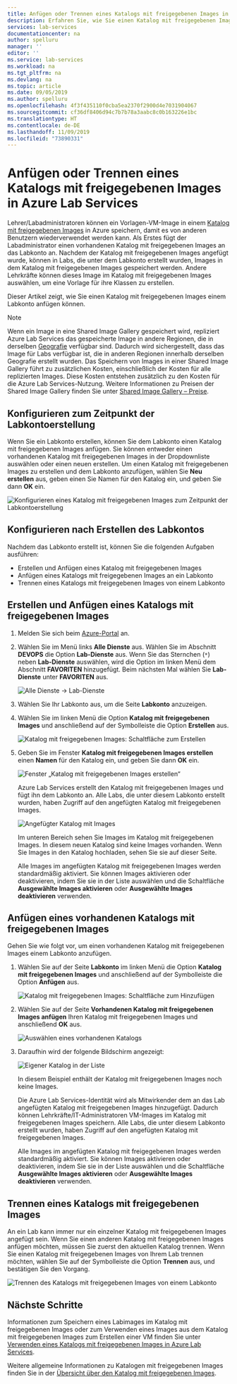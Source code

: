 ```yaml
---
title: Anfügen oder Trennen eines Katalogs mit freigegebenen Images in Azure Lab Services | Microsoft-Dokumentation
description: Erfahren Sie, wie Sie einen Katalog mit freigegebenen Images einem Lab in Azure Lab Services anfügen.
services: lab-services
documentationcenter: na
author: spelluru
manager: ''
editor: ''
ms.service: lab-services
ms.workload: na
ms.tgt_pltfrm: na
ms.devlang: na
ms.topic: article
ms.date: 09/05/2019
ms.author: spelluru
ms.openlocfilehash: 4f3f435110f0cba5ea2370f2900d4e7031904067
ms.sourcegitcommit: cf36df8406d94c7b7b78a3aabc8c0b163226e1bc
ms.translationtype: HT
ms.contentlocale: de-DE
ms.lasthandoff: 11/09/2019
ms.locfileid: "73890331"
---
```

# <a name="attach-or-detach-a-shared-image-gallery-in-azure-lab-services"></a>Anfügen oder Trennen eines Katalogs mit freigegebenen Images in Azure Lab Services
Lehrer/Labadministratoren können ein Vorlagen-VM-Image in einem [Katalog mit freigegebenen Images](../../virtual-machines/windows/shared-image-galleries.md) in Azure speichern, damit es von anderen Benutzern wiederverwendet werden kann. Als Erstes fügt der Labadministrator einen vorhandenen Katalog mit freigegebenen Images an das Labkonto an. Nachdem der Katalog mit freigegebenen Images angefügt wurde, können in Labs, die unter dem Labkonto erstellt wurden, Images in dem Katalog mit freigegebenen Images gespeichert werden. Andere Lehrkräfte können dieses Image im Katalog mit freigegebenen Images auswählen, um eine Vorlage für ihre Klassen zu erstellen. 

Dieser Artikel zeigt, wie Sie einen Katalog mit freigegebenen Images einem Labkonto anfügen können. 

> [!NOTE]
> Wenn ein Image in eine Shared Image Gallery gespeichert wird, repliziert Azure Lab Services das gespeicherte Image in andere Regionen, die in derselben [Geografie](https://azure.microsoft.com/global-infrastructure/geographies/) verfügbar sind. Dadurch wird sichergestellt, dass das Image für Labs verfügbar ist, die in anderen Regionen innerhalb derselben Geografie erstellt wurden. Das Speichern von Images in einer Shared Image Gallery führt zu zusätzlichen Kosten, einschließlich der Kosten für alle replizierten Images. Diese Kosten entstehen zusätzlich zu den Kosten für die Azure Lab Services-Nutzung. Weitere Informationen zu Preisen der Shared Image Gallery finden Sie unter [Shared Image Gallery – Preise]( https://docs.microsoft.com/azure/virtual-machines/windows/shared-image-galleries#billing).


## <a name="configure-at-the-time-of-lab-account-creation"></a>Konfigurieren zum Zeitpunkt der Labkontoerstellung
Wenn Sie ein Labkonto erstellen, können Sie dem Labkonto einen Katalog mit freigegebenen Images anfügen. Sie können entweder einen vorhandenen Katalog mit freigegebenen Images in der Dropdownliste auswählen oder einen neuen erstellen. Um einen Katalog mit freigegebenen Images zu erstellen und dem Labkonto anzufügen, wählen Sie **Neu erstellen** aus, geben einen Sie Namen für den Katalog ein, und geben Sie dann **OK** ein. 

![Konfigurieren eines Katalog mit freigegebenen Images zum Zeitpunkt der Labkontoerstellung](../media/how-to-use-shared-image-gallery/new-lab-account.png)

## <a name="configure-after-the-lab-account-is-created"></a>Konfigurieren nach Erstellen des Labkontos
Nachdem das Labkonto erstellt ist, können Sie die folgenden Aufgaben ausführen:

- Erstellen und Anfügen eines Katalog mit freigegebenen Images
- Anfügen eines Katalogs mit freigegebenen Images an ein Labkonto
- Trennen eines Katalogs mit freigegebenen Images von einem Labkonto

## <a name="create-and-attach-a-shared-image-gallery"></a>Erstellen und Anfügen eines Katalogs mit freigegebenen Images
1. Melden Sie sich beim [Azure-Portal](https://portal.azure.com) an.
2. Wählen Sie im Menü links **Alle Dienste** aus. Wählen Sie im Abschnitt **DEVOPS** die Option **Lab-Dienste** aus. Wenn Sie das Sternchen (`*`) neben **Lab-Dienste** auswählen, wird die Option im linken Menü dem Abschnitt **FAVORITEN** hinzugefügt. Beim nächsten Mal wählen Sie **Lab-Dienste** unter **FAVORITEN** aus.

    ![Alle Dienste -> Lab-Dienste](../media/tutorial-setup-lab-account/select-lab-accounts-service.png)
3. Wählen Sie Ihr Labkonto aus, um die Seite **Labkonto** anzuzeigen. 
4. Wählen Sie im linken Menü die Option **Katalog mit freigegebenen Images** und anschließend auf der Symbolleiste die Option **Erstellen** aus.  

    ![Katalog mit freigegebenen Images: Schaltfläche zum Erstellen](../media/how-to-use-shared-image-gallery/new-shared-image-gallery-button.png)
5. Geben Sie im Fenster **Katalog mit freigegebenen Images erstellen** einen **Namen** für den Katalog ein, und geben Sie dann **OK** ein. 

    ![Fenster „Katalog mit freigegebenen Images erstellen“](../media/how-to-use-shared-image-gallery/create-shared-image-gallery-window.png)

    Azure Lab Services erstellt den Katalog mit freigegebenen Images und fügt ihn dem Labkonto an. Alle Labs, die unter diesem Labkonto erstellt wurden, haben Zugriff auf den angefügten Katalog mit freigegebenen Images. 

    ![Angefügter Katalog mit Images](../media/how-to-use-shared-image-gallery/image-gallery-in-list.png)

    Im unteren Bereich sehen Sie Images im Katalog mit freigegebenen Images. In diesem neuen Katalog sind keine Images vorhanden. Wenn Sie Images in den Katalog hochladen, sehen Sie sie auf dieser Seite.     

    Alle Images im angefügten Katalog mit freigegebenen Images werden standardmäßig aktiviert. Sie können Images aktivieren oder deaktivieren, indem Sie sie in der Liste auswählen und die Schaltfläche **Ausgewählte Images aktivieren** oder **Ausgewählte Images deaktivieren** verwenden.

## <a name="attach-an-existing-shared-image-gallery"></a>Anfügen eines vorhandenen Katalogs mit freigegebenen Images
Gehen Sie wie folgt vor, um einen vorhandenen Katalog mit freigegebenen Images einem Labkonto anzufügen. 

1. Wählen Sie auf der Seite **Labkonto** im linken Menü die Option **Katalog mit freigegebenen Images** und anschließend auf der Symbolleiste die Option **Anfügen** aus. 

    ![Katalog mit freigegebenen Images: Schaltfläche zum Hinzufügen](../media/how-to-use-shared-image-gallery/sig-attach-button.png)
5. Wählen Sie auf der Seite **Vorhandenen Katalog mit freigegebenen Images anfügen** Ihren Katalog mit freigegebenen Images und anschließend **OK** aus.

    ![Auswählen eines vorhandenen Katalogs](../media/how-to-use-shared-image-gallery/select-image-gallery.png)
6. Daraufhin wird der folgende Bildschirm angezeigt: 

    ![Eigener Katalog in der Liste](../media/how-to-use-shared-image-gallery/my-gallery-in-list.png)
    
    In diesem Beispiel enthält der Katalog mit freigegebenen Images noch keine Images.

    Die Azure Lab Services-Identität wird als Mitwirkender dem an das Lab angefügten Katalog mit freigegebenen Images hinzugefügt. Dadurch können Lehrkräfte/IT-Administratoren VM-Images im Katalog mit freigegebenen Images speichern. Alle Labs, die unter diesem Labkonto erstellt wurden, haben Zugriff auf den angefügten Katalog mit freigegebenen Images. 

    Alle Images im angefügten Katalog mit freigegebenen Images werden standardmäßig aktiviert. Sie können Images aktivieren oder deaktivieren, indem Sie sie in der Liste auswählen und die Schaltfläche **Ausgewählte Images aktivieren** oder **Ausgewählte Images deaktivieren** verwenden. 

## <a name="detach-a-shared-image-gallery"></a>Trennen eines Katalogs mit freigegebenen Images
An ein Lab kann immer nur ein einzelner Katalog mit freigegebenen Images angefügt sein. Wenn Sie einen anderen Katalog mit freigegebenen Images anfügen möchten, müssen Sie zuerst den aktuellen Katalog trennen. Wenn Sie einen Katalog mit freigegebenen Images von Ihrem Lab trennen möchten, wählen Sie auf der Symbolleiste die Option **Trennen** aus, und bestätigen Sie den Vorgang. 

![Trennen des Katalogs mit freigegebenen Images von einem Labkonto](../media/how-to-use-shared-image-gallery/detach.png)

## <a name="next-steps"></a>Nächste Schritte
Informationen zum Speichern eines Labimages im Katalog mit freigegebenen Images oder zum Verwenden eines Images aus dem Katalog mit freigegebenen Images zum Erstellen einer VM finden Sie unter [Verwenden eines Katalogs mit freigegebenen Images in Azure Lab Services](how-to-use-shared-image-gallery.md).

Weitere allgemeine Informationen zu Katalogen mit freigegebenen Images finden Sie in der [Übersicht über den Katalog mit freigegebenen Images](../../virtual-machines/windows/shared-image-galleries.md).

